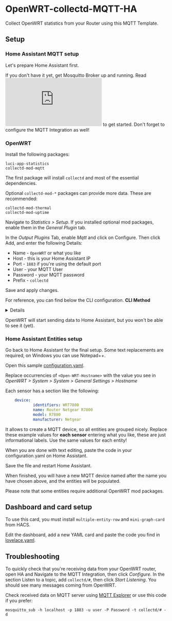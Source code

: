 
# OpenWRT-collectd-MQTT-HA
Collect OpenWRT statistics from your Router using this MQTT Template.

## Setup
### Home Assistant MQTT setup
Let's prepare Home Assistant first.

If you don't have it yet, get Mosquitto Broker up and running. Read ![the official docs](https://github.com/home-assistant/addons/blob/174f8e66d0eaa26f01f528beacbde0bd111b711c/mosquitto/DOCS.md) to get started. Don't forget to configure the MQTT Integration as well!

### OpenWRT

Install the following packages:

    luci-app-statistics 
    collectd-mod-mqtt

The first package will install `collectd` and most of the essential dependencies.

Optional `collectd-mod-*` packages can provide more data. These are recommended:

    collectd-mod-thermal
    collectd-mod-uptime

Navigate to *Statistics > Setup*. If you installed optional mod packages, enable them in the *General Plugin* tab.

In the *Output Plugins* Tab, enable *Mqtt* and click on Configure. Then click Add, and enter the following Details:
- Name - `OpenWRT` or what you like
- Host - this is your Home Assistant IP
- Port - `1883` if you're using the default port
- User - your MQTT User
- Password - your MQTT password
- Prefix - `collectd`

Save and apply changes.  

For reference, you can find below the CLI configuration.
**CLI Method**
<details>
Connect to your OpenWRT router via SSH, create a new folder called `conf.d` in `/etc/collectd/`

Using your favourite editor, create a new file in conf.d called `mqtt.conf`

Add this configuration to the file, and edit the lines:
* `Host` replace this with your Home Assistant IP
* `User` replace this with your MQTT User
* `Password` replace this with your MQTT password
   
```shell
LoadPlugin mqtt
<Plugin "mqtt">
  <Publish "OpenWRT">
    Host "192.168.1.101"
    Port "1883"
    User "mqtt_openwrt"
    Password "MySuperSafePW2!@"
    ClientId "OpenWRT"
    Prefix "collectd"
    Retain true
  </Publish>
</Plugin>
```

Restart collectd on OpenWRT by executing `service collectd restart`.
</details>

OpenWRT will start sending data to Home Assistant, but you won't be able to see it (yet).

### Home Assistant Entities setup

Go back to Home Assistant for the final setup.
Some text replacements are required, on Windows you can use Notepad++.

Open this sample [configuration.yaml](configuration.yaml).

Replace occurrencies of `<Open-WRT-Hostname>` with the value you see in *OpenWRT > System > System > General Settings > Hostname*

Each sensor has a section like the following:

```yaml
    device:
            identifiers: WRT7800
            name: Router Netgear R7800
            model: R7800
            manufacturer: Netgear
```

It allows to create a MQTT device, so all entities are grouped nicely. Replace these example values for **each sensor** entering what you like, these are just informational labels. Use the same values for each entity!

When you are done with text editing, paste the code in your configuration.yaml on Home Assistant.

Save the file and restart Home Assistant.

When finished, you will have a new MQTT device named after the name you have chosen above, and the entities will be populated.

Please note that some entities require additional OpenWRT mod packages.

## Dashboard and card setup

To use this card, you must install `multiple-entity-row` and `mini-graph-card` from HACS.

Edit the dashboard, add a new YAML card and paste the code you find in [lovelace.yaml](lovelace.yaml).

## Troubleshooting

To quickly check that you're receiving data from your OpenWRT router, open HA and Navigate to the MQTT Integration, then click *Configure*. In the section Listen to a topic, add `collectd/#`, then click *Start Listening*. You should see many messages coming from OpenWRT.

Check received data on MQTT server using  [MQTT Explorer](https://community.home-assistant.io/t/addon-mqtt-explorer-new-version/603739)  or use this code if you prefer:

    mosquitto_sub -h localhost -p 1883 -u user -P Password -t collectd/# -d

 



